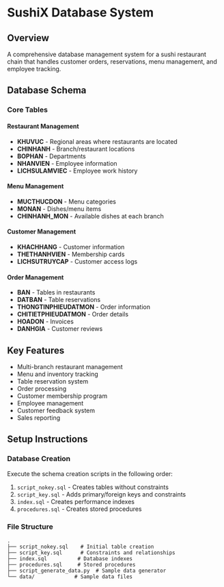 # SushiX Database System

## Overview
A comprehensive database management system for a sushi restaurant chain that handles customer orders, reservations, menu management, and employee tracking.

## Database Schema

### Core Tables

#### Restaurant Management
- **KHUVUC** - Regional areas where restaurants are located
- **CHINHANH** - Branch/restaurant locations
- **BOPHAN** - Departments
- **NHANVIEN** - Employee information
- **LICHSULAMVIEC** - Employee work history

#### Menu Management
- **MUCTHUCDON** - Menu categories
- **MONAN** - Dishes/menu items
- **CHINHANH_MON** - Available dishes at each branch

#### Customer Management
- **KHACHHANG** - Customer information
- **THETHANHVIEN** - Membership cards
- **LICHSUTRUYCAP** - Customer access logs

#### Order Management
- **BAN** - Tables in restaurants
- **DATBAN** - Table reservations
- **THONGTINPHIEUDATMON** - Order information
- **CHITIETPHIEUDATMON** - Order details
- **HOADON** - Invoices
- **DANHGIA** - Customer reviews

## Key Features
- Multi-branch restaurant management
- Menu and inventory tracking
- Table reservation system
- Order processing
- Customer membership program
- Employee management
- Customer feedback system
- Sales reporting

## Setup Instructions

### Database Creation
Execute the schema creation scripts in the following order:

1. `script_nokey.sql` - Creates tables without constraints
2. `script_key.sql` - Adds primary/foreign keys and constraints
3. `index.sql` - Creates performance indexes
4. `procedures.sql` - Creates stored procedures

### File Structure
```shell
.
├── script_nokey.sql    # Initial table creation
├── script_key.sql      # Constraints and relationships
├── index.sql          # Database indexes
├── procedures.sql     # Stored procedures
├── script_generate_data.py  # Sample data generator
└── data/             # Sample data files
